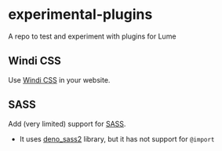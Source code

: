 # experimental-plugins

A repo to test and experiment with plugins for Lume

## Windi CSS

Use [Windi CSS](https://windicss.org/) in your website.

## SASS

Add (very limited) support for [SASS](https://sass-lang.com/).

- It uses [deno_sass2](https://github.com/littledivy/deno_sass2) library, but it
  has not support for `@import`
